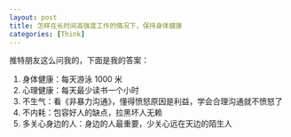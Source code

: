 ```yaml
---
layout: post
title: 怎样在长时间高强度工作的情况下，保持身体健康
categories: [Think]
---
```


推特朋友这么问我的，下面是我的答案：

1. 身体健康：每天游泳 1000 米
2. 心理健康：每天最少读书一个小时
3. 不生气：看《非暴力沟通》，懂得愤怒原因是利益，学会合理沟通就不愤怒了
4. 不内耗：包容好人的缺点，拉黑坏人无赖
5. 多关心身边的人：身边的人最重要，少关心远在天边的陌生人
